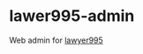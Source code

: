 lawer995-admin
==============

Web admin for [lawyer995](https://github.com/JRF-attorney/lawyer995)
